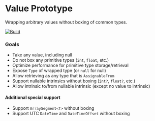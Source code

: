 # Value Prototype
Wrapping arbitrary values without boxing of common types.

[![Build](https://github.com/JeremyKuhne/ValuePrototype/actions/workflows/dotnet.yml/badge.svg)](https://github.com/JeremyKuhne/ValuePrototype/actions/workflows/dotnet.yml)

### Goals

- Take any value, including null
- Do not box any primitive types (`int`, `float`, etc.)
- Optimize performance for primitive type storage/retrieval
- Expose `Type` of wrapped type (or `null` for null)
- Allow retrieving as any type that is `AssignableFrom`
- Support nullable intrinsics without boxing (`int?`, `float?`, etc.)
- Allow intrinsic to/from nullable intrinsic (except no value to intrinsic)

#### Additional special support

- Support `ArraySegment<T>` without boxing
- Support UTC `DateTime` and `DateTimeOffset` without boxing
